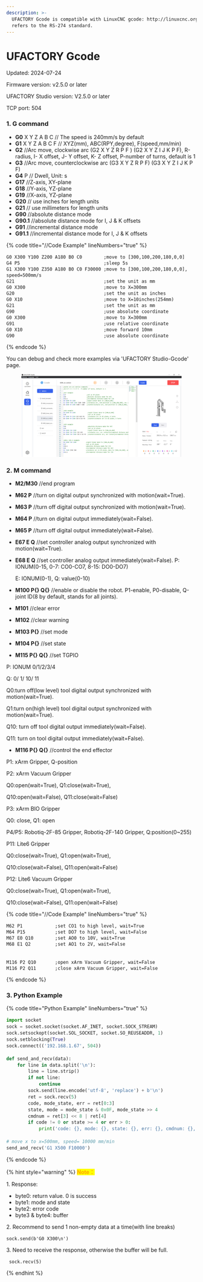 ```yaml
---
description: >-
  UFACTORY Gcode is compatible with LinuxCNC gcode: http://linuxcnc.org/,  and
  refers to the RS-274 standard.
---
```


# UFACTORY Gcode

Updated: 2024-07-24

Firmware version:  v2.5.0 or later

UFACTORY Studio version:  V2.5.0 or later

TCP port: 504



### 1. G command

* **G0** X Y Z A B C   // The speed is 240mm/s by default
* **G1** X Y Z A B C F  // XYZ(mm),  ABC(RPY,degree), F(speed,mm/min)
* **G2**    //Arc move, clockwise arc (G2 X Y Z R P F ) (G2 X Y Z I J K P F),  R-radius, I- X offset, J- Y offset, K- Z offset, P-number of turns, default is 1
* **G3**     //Arc move, counterclockwise arc (G3 X Y Z R P F) (G3 X Y Z I J K P F)
* **G4** P    // Dwell, Unit: s
* **G17**    //Z-axis, XY-plane
* **G18**   //Y-axis, YZ-plane
* **G19**   //X-axis, YZ-plane
* **G20**    // use inches for length units
* **G21**    // use millimeters for length units
* **G90**  //absolute distance mode
* **G90.1**  //absolute distance mode for I, J & K offsets
* **G91**   //incremental distance mode
* **G91.1**  //incremental distance mode for I, J & K offsets

{% code title="//Code Example" lineNumbers="true" %}
```gcode
G0 X300 Y100 Z200 A180 B0 C0        ;move to [300,100,200,180,0,0]
G4 P5                               ;sleep 5s
G1 X300 Y100 Z350 A180 B0 C0 F30000 ;move to [300,100,200,180,0,0], speed=500mm/s
G21                                 ;set the unit as mm
G0 X300                             ;move to X=300mm
G20                                 ;set the unit as inches
G0 X10                              ;move to X=10inches(254mm)
G21                                 ;set the unit as mm
G90                                 ;use absolute coordinate
G0 X300                             ;move to X=300mm
G91                                 ;use relative coordinate
G0 X10                              ;move forward 10mm
G90                                 ;use absolute coordinate
```
{% endcode %}

You can debug and check more examples via 'UFACTORY Studio-Gcode' page.

<figure><img src=".gitbook/assets/Gcode_example.png" alt=""><figcaption></figcaption></figure>

### 2. M command

* **M2/M30**  //end program
* **M62 P**     //turn on digital output synchronized with motion(wait=True).
* **M63 P**     //turn off digital output synchronized with motion(wait=True).
* **M64 P**     //turn on digital output immediately(wait=False).
* **M65 P**     //turn off digital output immediately(wait=False).
* **E67 E Q**  //set controller analog output synchronized with motion(wait=True).
*   **E68 E Q**  //set controller analog output immediately(wait=False).                                                                P: IONUM(0-15, 0-7: CO0-CO7, 8-15: DO0-DO7)

    E: IONUM(0-1), Q: value(0-10)
* **M100 P{} Q{}**  //enable or disable the robot.                                                                                                          P1-enable,  P0-disable,  Q-joint ID(8 by default, stands for all joints).
* **M101**    //clear error
* **M102**   //clear warning
* **M103 P{}** //set mode
* **M104 P{}**  //set state
* **M115 P{} Q{}** //set TGPIO                                                                                                                                          &#x20;

&#x20;      P:  IONUM   0/1/2/3/4

&#x20;      Q: 0/ 1/ 10/ 11&#x20;

&#x20;            Q0:turn off(low level) tool digital output synchronized with motion(wait=True).&#x20;

&#x20;            Q1:turn on(high level) tool digital output synchronized with motion(wait=True).&#x20;

&#x20;            Q10: turn off tool digital output immediately(wait=False). &#x20;

&#x20;            Q11: turn on tool digital output immediately(wait=False). &#x20;

* **M116 P{} Q{}**  //control the end effector        &#x20;

&#x20;       P1: xArm Gripper, Q-position

&#x20;       P2: xArm Vacuum Gripper

&#x20;             Q0:open(wait=True), Q1:close(wait=True),&#x20;

&#x20;             Q10:open(wait=False), Q11:close(wait=False)

&#x20;      P3: xArm BIO Gripper

&#x20;             Q0: close, Q1: open

&#x20;      P4/P5: Robotiq-2F-85 Gripper, Robotiq-2F-140 Gripper, Q:position(0\~255)

&#x20;      P11: Lite6 Gripper

&#x20;             Q0:close(wait=True), Q1:open(wait=True),&#x20;

&#x20;             Q10:close(wait=False), Q11:open(wait=False)

&#x20;      P12: Lite6 Vacuum Gripper

&#x20;             Q0:close(wait=True), Q1:open(wait=True),&#x20;

&#x20;             Q10:close(wait=False), Q11:open(wait=False)



{% code title="//Code Example" lineNumbers="true" %}
```gcode
M62 P1            ;set CO1 to high level, wait=True
M64 P15           ;set DO7 to high level, wait=False
M67 E0 Q10        ;set AO0 to 10V, wait=True
M68 E1 Q2         ;set AO1 to 2V, wait=False


M116 P2 Q10       ;open xArm Vacuum Gripper, wait=False
M116 P2 Q11       ;close xArm Vacuum Gripper, wait=False
```
{% endcode %}

### **3. Python Example**

{% code title="Python Example" lineNumbers="true" %}
```python
import socket
sock = socket.socket(socket.AF_INET, socket.SOCK_STREAM)
sock.setsockopt(socket.SOL_SOCKET, socket.SO_REUSEADDR, 1)
sock.setblocking(True)
sock.connect(('192.168.1.67', 504))

def send_and_recv(data):
    for line in data.split('\n'):
        line = line.strip()
        if not line:
            continue
        sock.send(line.encode('utf-8', 'replace') + b'\n')
        ret = sock.recv(5)
        code, mode_state, err = ret[0:3]
        state, mode = mode_state & 0x0F, mode_state >> 4
        cmdnum = ret[3] << 8 | ret[4]
        if code != 0 or state >= 4 or err > 0:
            print('code: {}, mode: {}, state: {}, err: {}, cmdnum: {}, cmd: {}'.format(code, mode, state, err, cmdnum, line))

# move x to x=500mm, speed= 10000 mm/min
send_and_recv('G1 X500 F10000')
```
{% endcode %}

{% hint style="warning" %}
<mark style="color:orange;">**Note：**</mark>

1\. Response:

* byte0: return value.  0 is success
* byte1: mode and state
* byte2: error code
* byte3 & byte4: buffer

2\. Recommend to send 1 non-empty data at a time(with line breaks)

```
sock.send(b'G0 X300\n')
```

3\. Need to receive the response, otherwise the buffer will be full.

```
 sock.recv(5)
```
{% endhint %}

